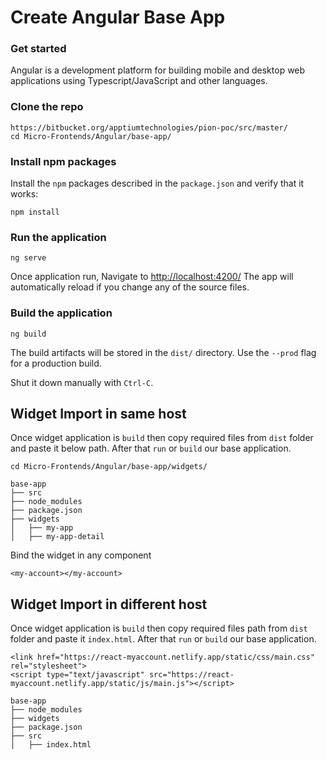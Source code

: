 # Create Angular Base App


### Get started
Angular is a development platform for building mobile and desktop web applications
using Typescript/JavaScript and other languages.

### Clone the repo

```shell
https://bitbucket.org/apptiumtechnologies/pion-poc/src/master/
cd Micro-Frontends/Angular/base-app/
```

### Install npm packages

Install the `npm` packages described in the `package.json` and verify that it works:

```shell
npm install
```

### Run the application
```shell
ng serve
```
Once application run, Navigate to [http://localhost:4200/](http://localhost:4200/) The app will automatically reload if you change any of the source files.

### Build the application
```shell
ng build
```
The build artifacts will be stored in the `dist/` directory. Use the `--prod` flag for a production build.

Shut it down manually with `Ctrl-C`.


## Widget Import in same host
Once widget application is `build` then copy required files from `dist` folder and paste it below path. After that `run` or `build` our base application.

```shell
cd Micro-Frontends/Angular/base-app/widgets/
```

```
base-app
├── src
├── node_modules
├── package.json
├── widgets
│   ├── my-app
│   ├── my-app-detail

```

Bind the widget in any component
```shell
<my-account></my-account>
```

## Widget Import in different host
Once widget application is `build` then copy required files path from `dist` folder and paste it `index.html`. After that `run` or `build` our base application.
```shell
<link href="https://react-myaccount.netlify.app/static/css/main.css" rel="stylesheet">
<script type="text/javascript" src="https://react-myaccount.netlify.app/static/js/main.js"></script>
```

```
base-app
├── node_modules
├── widgets
├── package.json
├── src
│   ├── index.html

```